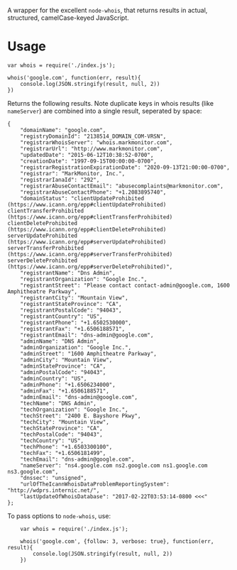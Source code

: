 A wrapper for the excellent `node-whois`, that returns results in actual, structured, camelCase-keyed JavaScript.

# Usage

	var whois = require('./index.js');

	whois('google.com', function(err, result){
		console.log(JSON.stringify(result, null, 2))
	})

Returns the following results. Note duplicate keys in whois results (like `nameServer`) are combined into a single result, seperated by space:

	{
		"domainName": "google.com",
		"registryDomainId": "2138514_DOMAIN_COM-VRSN",
		"registrarWhoisServer": "whois.markmonitor.com",
		"registrarUrl": "http://www.markmonitor.com",
		"updatedDate": "2015-06-12T10:38:52-0700",
		"creationDate": "1997-09-15T00:00:00-0700",
		"registrarRegistrationExpirationDate": "2020-09-13T21:00:00-0700",
		"registrar": "MarkMonitor, Inc.",
		"registrarIanaId": "292",
		"registrarAbuseContactEmail": "abusecomplaints@markmonitor.com",
		"registrarAbuseContactPhone": "+1.2083895740",
		"domainStatus": "clientUpdateProhibited (https://www.icann.org/epp#clientUpdateProhibited) clientTransferProhibited (https://www.icann.org/epp#clientTransferProhibited) clientDeleteProhibited (https://www.icann.org/epp#clientDeleteProhibited) serverUpdateProhibited (https://www.icann.org/epp#serverUpdateProhibited) serverTransferProhibited (https://www.icann.org/epp#serverTransferProhibited) serverDeleteProhibited (https://www.icann.org/epp#serverDeleteProhibited)",
		"registrantName": "Dns Admin",
		"registrantOrganization": "Google Inc.",
		"registrantStreet": "Please contact contact-admin@google.com, 1600 Amphitheatre Parkway",
		"registrantCity": "Mountain View",
		"registrantStateProvince": "CA",
		"registrantPostalCode": "94043",
		"registrantCountry": "US",
		"registrantPhone": "+1.6502530000",
		"registrantFax": "+1.6506188571",
		"registrantEmail": "dns-admin@google.com",
		"adminName": "DNS Admin",
		"adminOrganization": "Google Inc.",
		"adminStreet": "1600 Amphitheatre Parkway",
		"adminCity": "Mountain View",
		"adminStateProvince": "CA",
		"adminPostalCode": "94043",
		"adminCountry": "US",
		"adminPhone": "+1.6506234000",
		"adminFax": "+1.6506188571",
		"adminEmail": "dns-admin@google.com",
		"techName": "DNS Admin",
		"techOrganization": "Google Inc.",
		"techStreet": "2400 E. Bayshore Pkwy",
		"techCity": "Mountain View",
		"techStateProvince": "CA",
		"techPostalCode": "94043",
		"techCountry": "US",
		"techPhone": "+1.6503300100",
		"techFax": "+1.6506181499",
		"techEmail": "dns-admin@google.com",
		"nameServer": "ns4.google.com ns2.google.com ns1.google.com ns3.google.com",
		"dnssec": "unsigned",
		"urlOfTheIcannWhoisDataProblemReportingSystem": "http://wdprs.internic.net/",
		"lastUpdateOfWhoisDatabase": "2017-02-22T03:53:14-0800 <<<"
	};

To pass options to `node-whois`, use:

		var whois = require('./index.js');

		whois('google.com', {follow: 3, verbose: true}, function(err, result){
			console.log(JSON.stringify(result, null, 2))
		})

